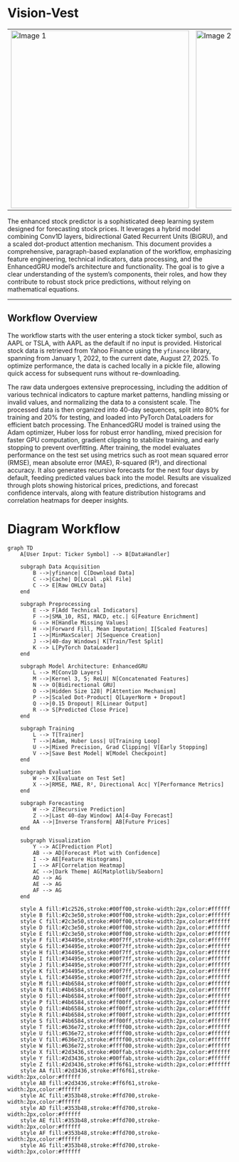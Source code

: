 ﻿# Vision-Vest
 


<table>
  <tr>
    <td><img src="https://github.com/user-attachments/assets/75674691-01ce-4a5a-b96d-24fea2e7497c" alt="Image 1" width="400"/></td>
    <td><img src="https://github.com/user-attachments/assets/7a754af8-aa44-4588-86ac-67a71fd99464" alt="Image 2" width="400"/></td>
  </tr>

</table>


The enhanced stock predictor is a sophisticated deep learning system designed for forecasting stock prices. It leverages a hybrid model combining Conv1D layers, bidirectional Gated Recurrent Units (BiGRU), and a scaled dot-product attention mechanism. This document provides a comprehensive, paragraph-based explanation of the workflow, emphasizing feature engineering, technical indicators, data processing, and the EnhancedGRU model’s architecture and functionality. The goal is to give a clear understanding of the system’s components, their roles, and how they contribute to robust stock price predictions, without relying on mathematical equations.

---

## Workflow Overview

The workflow starts with the user entering a stock ticker symbol, such as AAPL or TSLA, with AAPL as the default if no input is provided. Historical stock data is retrieved from Yahoo Finance using the `yfinance` library, spanning from January 1, 2022, to the current date, August 27, 2025. To optimize performance, the data is cached locally in a pickle file, allowing quick access for subsequent runs without re-downloading. 

The raw data undergoes extensive preprocessing, including the addition of various technical indicators to capture market patterns, handling missing or invalid values, and normalizing the data to a consistent scale. The processed data is then organized into 40-day sequences, split into 80% for training and 20% for testing, and loaded into PyTorch DataLoaders for efficient batch processing. The EnhancedGRU model is trained using the Adam optimizer, Huber loss for robust error handling, mixed precision for faster GPU computation, gradient clipping to stabilize training, and early stopping to prevent overfitting. After training, the model evaluates performance on the test set using metrics such as root mean squared error (RMSE), mean absolute error (MAE), R-squared (R²), and directional accuracy. It also generates recursive forecasts for the next four days by default, feeding predicted values back into the model. Results are visualized through plots showing historical prices, predictions, and forecast confidence intervals, along with feature distribution histograms and correlation heatmaps for deeper insights.


# Diagram Workflow
```mermaid
graph TD
    A[User Input: Ticker Symbol] --> B[DataHandler]
    
    subgraph Data Acquisition
        B -->|yfinance| C[Download Data]
        C -->|Cache| D[Local .pkl File]
        C --> E[Raw OHLCV Data]
    end
    
    subgraph Preprocessing
        E --> F[Add Technical Indicators]
        F -->|SMA_10, RSI, MACD, etc.| G[Feature Enrichment]
        G --> H[Handle Missing Values]
        H -->|Forward Fill, Mean Imputation| I[Scaled Features]
        I -->|MinMaxScaler| J[Sequence Creation]
        J -->|40-day Windows| K[Train/Test Split]
        K --> L[PyTorch DataLoader]
    end
    
    subgraph Model Architecture: EnhancedGRU
        L --> M[Conv1D Layers]
        M -->|Kernel 3, 5; ReLU| N[Concatenated Features]
        N --> O[Bidirectional GRU]
        O -->|Hidden Size 128| P[Attention Mechanism]
        P -->|Scaled Dot-Product| Q[LayerNorm + Dropout]
        Q -->|0.15 Dropout| R[Linear Output]
        R --> S[Predicted Close Price]
    end
    
    subgraph Training
        L --> T[Trainer]
        T -->|Adam, Huber Loss| U[Training Loop]
        U -->|Mixed Precision, Grad Clipping| V[Early Stopping]
        V -->|Save Best Model| W[Model Checkpoint]
    end
    
    subgraph Evaluation
        W --> X[Evaluate on Test Set]
        X -->|RMSE, MAE, R², Directional Acc| Y[Performance Metrics]
    end
    
    subgraph Forecasting
        W --> Z[Recursive Prediction]
        Z -->|Last 40-day Window| AA[4-Day Forecast]
        AA -->|Inverse Transform| AB[Future Prices]
    end
    
    subgraph Visualization
        Y --> AC[Prediction Plot]
        AB --> AD[Forecast Plot with Confidence]
        I --> AE[Feature Histograms]
        I --> AF[Correlation Heatmap]
        AC -->|Dark Theme| AG[Matplotlib/Seaborn]
        AD --> AG
        AE --> AG
        AF --> AG
    end
    
    style A fill:#1c2526,stroke:#00ff00,stroke-width:2px,color:#ffffff
    style B fill:#2c3e50,stroke:#00ff00,stroke-width:2px,color:#ffffff
    style C fill:#2c3e50,stroke:#00ff00,stroke-width:2px,color:#ffffff
    style D fill:#2c3e50,stroke:#00ff00,stroke-width:2px,color:#ffffff
    style E fill:#2c3e50,stroke:#00ff00,stroke-width:2px,color:#ffffff
    style F fill:#34495e,stroke:#00f7ff,stroke-width:2px,color:#ffffff
    style G fill:#34495e,stroke:#00f7ff,stroke-width:2px,color:#ffffff
    style H fill:#34495e,stroke:#00f7ff,stroke-width:2px,color:#ffffff
    style I fill:#34495e,stroke:#00f7ff,stroke-width:2px,color:#ffffff
    style J fill:#34495e,stroke:#00f7ff,stroke-width:2px,color:#ffffff
    style K fill:#34495e,stroke:#00f7ff,stroke-width:2px,color:#ffffff
    style L fill:#34495e,stroke:#00f7ff,stroke-width:2px,color:#ffffff
    style M fill:#4b6584,stroke:#ff00ff,stroke-width:2px,color:#ffffff
    style N fill:#4b6584,stroke:#ff00ff,stroke-width:2px,color:#ffffff
    style O fill:#4b6584,stroke:#ff00ff,stroke-width:2px,color:#ffffff
    style P fill:#4b6584,stroke:#ff00ff,stroke-width:2px,color:#ffffff
    style Q fill:#4b6584,stroke:#ff00ff,stroke-width:2px,color:#ffffff
    style R fill:#4b6584,stroke:#ff00ff,stroke-width:2px,color:#ffffff
    style S fill:#4b6584,stroke:#ff00ff,stroke-width:2px,color:#ffffff
    style T fill:#636e72,stroke:#ffff00,stroke-width:2px,color:#ffffff
    style U fill:#636e72,stroke:#ffff00,stroke-width:2px,color:#ffffff
    style V fill:#636e72,stroke:#ffff00,stroke-width:2px,color:#ffffff
    style W fill:#636e72,stroke:#ffff00,stroke-width:2px,color:#ffffff
    style X fill:#2d3436,stroke:#00ffab,stroke-width:2px,color:#ffffff
    style Y fill:#2d3436,stroke:#00ffab,stroke-width:2px,color:#ffffff
    style Z fill:#2d3436,stroke:#ff6f61,stroke-width:2px,color:#ffffff
    style AA fill:#2d3436,stroke:#ff6f61,stroke-width:2px,color:#ffffff
    style AB fill:#2d3436,stroke:#ff6f61,stroke-width:2px,color:#ffffff
    style AC fill:#353b48,stroke:#ffd700,stroke-width:2px,color:#ffffff
    style AD fill:#353b48,stroke:#ffd700,stroke-width:2px,color:#ffffff
    style AE fill:#353b48,stroke:#ffd700,stroke-width:2px,color:#ffffff
    style AF fill:#353b48,stroke:#ffd700,stroke-width:2px,color:#ffffff
    style AG fill:#353b48,stroke:#ffd700,stroke-width:2px,color:#ffffff
```



